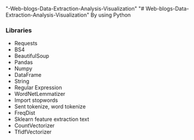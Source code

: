 "-Web-blogs-Data-Extraction-Analysis-Visualization" 
"# Web-blogs-Data-Extraction-Analysis-Visualization" By using Python

 <h3> Libraries </h3> 
 
- Requests
- BS4
- BeautifulSoup
- Pandas 
- Numpy
- DataFrame
- String
- Regular Expression
- WordNetLemmatizer
- Import stopwords
- Sent tokenize, word tokenize
- FreqDist
- Sklearn feature extraction text
- CountVectorizer 
- TfidfVectorizer
